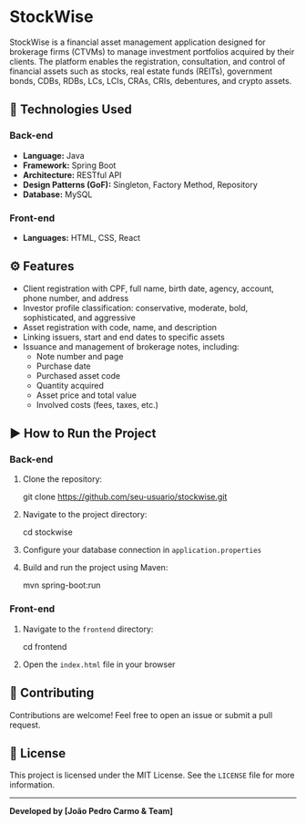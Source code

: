 # StockWise

StockWise is a financial asset management application designed for brokerage firms (CTVMs) to manage investment portfolios acquired by their clients. The platform enables the registration, consultation, and control of financial assets such as stocks, real estate funds (REITs), government bonds, CDBs, RDBs, LCs, LCIs, CRAs, CRIs, debentures, and crypto assets.

## 🚀 Technologies Used

### Back-end
- **Language:** Java
- **Framework:** Spring Boot
- **Architecture:** RESTful API
- **Design Patterns (GoF):** Singleton, Factory Method, Repository
- **Database:** MySQL

### Front-end
- **Languages:** HTML, CSS, React

## ⚙️ Features

- Client registration with CPF, full name, birth date, agency, account, phone number, and address
- Investor profile classification: conservative, moderate, bold, sophisticated, and aggressive
- Asset registration with code, name, and description
- Linking issuers, start and end dates to specific assets
- Issuance and management of brokerage notes, including:
  - Note number and page
  - Purchase date
  - Purchased asset code
  - Quantity acquired
  - Asset price and total value
  - Involved costs (fees, taxes, etc.)

## ▶️ How to Run the Project

### Back-end

1. Clone the repository:

    git clone https://github.com/seu-usuario/stockwise.git

2. Navigate to the project directory:

    cd stockwise

3. Configure your database connection in `application.properties`

4. Build and run the project using Maven:

    mvn spring-boot:run

### Front-end

1. Navigate to the `frontend` directory:

    cd frontend

2. Open the `index.html` file in your browser

## 🤝 Contributing

Contributions are welcome! Feel free to open an issue or submit a pull request.

## 📝 License

This project is licensed under the MIT License. See the `LICENSE` file for more information.

---
**Developed by [João Pedro Carmo & Team]**
